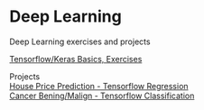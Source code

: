 # Deep Learning
Deep Learning exercises and projects  

[Tensorflow/Keras Basics, Exercises](https://github.com/smeteo/Data_Science_and_Machine_Learning/blob/master/6.%20Deep%20Learning/Tensorflow_Keras_Basics.ipynb)   

Projects  
[House Price Prediction - Tensorflow Regression](https://github.com/smeteo/Data_Science_and_Machine_Learning/tree/master/6.%20Deep%20Learning/DL_Reg_House_Price)   
[Cancer Bening/Malign - Tensorflow Classification]()


